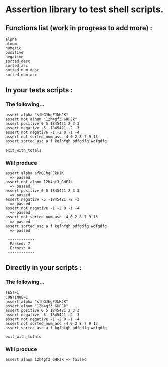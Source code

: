 # Assertion library to test shell scripts.

## Functions list (work in progress to add more) : 
```
alpha
alnum
numeric
positive
negative
sorted_desc
sorted_asc
sorted_num_desc
sorted_num_asc
```

## In your tests scripts :

### The following...

```
assert alpha "sfhGJhgFJkHJK"
assert not alnum "12h4gf3 GHFJk"
assert positive 0 5 1845421 2 3 3
assert negative -5 -1845421 -2 -3
assert not negative -1 -2 0 -1 -4
assert not sorted_num_asc -4 0 2 8 7 9 13
assert sorted_asc a f kgfhfgh pdfgdfg wdfgdfg

exit_with_totals
```

### Will produce 

```
assert alpha sfhGJhgFJkHJK
  => passed
assert not alnum 12h4gf3 GHFJk
  => passed
assert positive 0 5 1845421 2 3 3
  => passed
assert negative -5 -1845421 -2 -3
  => passed
assert not negative -1 -2 0 -1 -4
  => passed
assert not sorted_num_asc -4 0 2 8 7 9 13
  => passed
assert sorted_asc a f kgfhfgh pdfgdfg wdfgdfg
  => passed

 ------------
  Passed: 7
  Errors: 0
 ------------
```

## Directly in your scripts :

### The following...

```
TEST=1
CONTINUE=1
assert alpha "sfhGJhgFJkHJK"
assert alnum "12h4gf3 GHFJk"
assert positive 0 5 1845421 2 3 3
assert negative -5 -1845421 -2 -3
assert not negative -1 -2 0 -1 -4
assert not sorted_num_asc -4 0 2 8 7 9 13
assert sorted_asc a f kgfhfgh pdfgdfg wdfgdfg

exit_with_totals
```

### Will produce 

```
assert alnum 12h4gf3 GHFJk => failed
```
